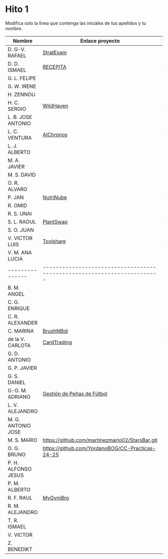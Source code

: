 # Hito 1

Modifica solo la línea que contenga las iniciales de tus apellidos y tu nombre.

| Nombre       | Enlace proyecto                                                                    | Versión      |
| --------------- | ----------------------------------------------------------------------- | -------------- |
| D. G-V. RAFAEL | <!--enlace-->    [StratExam](https://github.com/rafadgvc/CC-app.git)               | <!--versión-->  1.0.0 |
| D. D. ISMAEL        | [RECEPITA](https://github.com/MiixZ/recepita)                           | 0.1.           |
| G. L. FELIPE | <!--enlace-->                                                           | <!--versión--> |
| G. W. IRENE | <!--enlace-->                                                           | <!--versión--> |
| H. ZENNOU | <!--enlace-->                                                           | <!--versión--> |
| H. C. SERGIO | [WildHaven](https://github.com/SergioHrvas/CloudComputing1MII)               | v0.1 |
| L. B. JOSE ANTONIO | <!--enlace-->                                                           | <!--versión--> |
| L. C. VENTURA | [AIChronos](https://github.com/v-lastrucci-c/MII_CC_UGR)                         | v0.0.1 |
| L. J. ALBERTO | <!--enlace-->                                                           | <!--versión--> |
| M. A. JAVIER | <!--enlace-->                                                           | <!--versión--> |
| M. S. DAVID | <!--enlace-->                                                           | <!--versión--> |
| O. R. ALVARO | <!--enlace-->                                                           | <!--versión--> |
| P. JAN | [NutriNube](https://github.com/pfeifer-j/CC-24-25_NutriNube/) | <!--version--> v0.0.1 |
| R. OMID | <!--enlace-->                                                           | <!--versión--> |
| R. S. UNAI | <!--enlace-->                                                           | <!--versión--> |
| S. L. RAOUL | [PlantSwap](https://github.com/RaoulLuque/PlantSwap?tab=readme-ov-file#milestone-1)                                                           | v0.0.1.       |
| S. O. JUAN | <!--enlace-->                                                           | <!--versión--> |
| V. VICTOR LUIS | [Toolshare](https://github.com/ge65luz/ToolShare)                       | 0.0.1 |
| V. M. ANA LUCIA | <!--enlace-->                                                           | <!--versión--> |
| --------------- | ----------------------------------------------------------------------- | -------------- |
| B. M. ANGEL | <!--enlace-->                                                           | <!--versión--> |
| C. G. ENRIQUE | <!--enlace-->                                                           | <!--versión--> |
| C. R. ALEXANDER | <!--enlace-->                                                           | <!--versión--> |
| C. MARINA | [BrushNBid](https://github.com/marinajcs/BrushNBid)                           | v1.0.0 |
| de la V. CARLOTA | [CardTrading](https://github.com/carlotiii30/CardTrading)         | v1.0.0 |
| G. D. ANTONIO | <!--enlace-->                                                           | <!--versión--> |
| G. P. JAVIER | <!--enlace-->                                                           | <!--versión--> |
| G. S. DANIEL | <!--enlace-->                                                           | <!--versión--> |
| G-G. M. ADRIANO | [Gestión de Peñas de Fútbol ](https://github.com/adrianoggm/CC.2024-2025.Gestion-de-penas-de-futbol.git) | <!--versión--> |
| L. V. ALEJANDRO | <!--enlace-->                                                           | <!--versión--> |
| M. G. ANTONIO JOSE | <!--enlace-->                                                           | <!--versión--> |
| M. S. MARIO | https://github.com/martinezmario02/StarsBar.git                                                           | 1.0 |
| O. G. BRUNO | https://github.com/YordanoBOG/CC-Practicas-24-25                           | 1.0 |
| P. H. ALFONSO JESUS | <!--enlace-->                                                           | <!--versión--> |
| P. M. ALBERTO | <!--enlace-->                                                           | <!--versión--> |
| R. F. RAUL | [MyGymBro](https://github.com/RaulRF02/MyGymBro)                        | 1.0.0          |
| R. M. ALEJANDRO | <!--enlace-->                                                           | <!--versión--> |
| T. R. ISMAEL | <!--enlace-->                                                           | <!--versión--> |
| V. VICTOR | <!--enlace-->                                                           | <!--versión--> |
| Z. BENEDIKT | <!--enlace-->                                                           | <!--versión--> |
